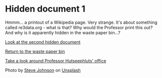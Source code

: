 # Hidden document 1

Hmmm... a printout of a Wikipedia page. Very strange. It's about something
called re3data.org - what is that? Why would the Professor print this out? And
why is it apparently hidden in the waste paper bin...?


[Look at the second hidden document](/the-office/waste-paper-bin/document-2)

[Return to the waste paper bin](/the-office/waste-paper-bin)

[Take a look around Professor Hutseephluts' office](/the-office)


Photo by [Steve Johnson](https://www.google.com/url?q=https%3A%2F%2Funsplash.com%2F%40steve_j&sa=D&sntz=1&usg=AOvVaw1ZNV3Ffj9TcogjTx-k24ac) on [Unsplash](https://www.google.com/url?q=https%3A%2F%2Funsplash.com%2Fs%2Fphotos%2Fmystery%3Futm_source%3Dunsplash%26utm_medium%3Dreferral%26utm_content%3DcreditCopyText&sa=D&sntz=1&usg=AOvVaw3T8FDZA9yBakujLpnxFuCN)
